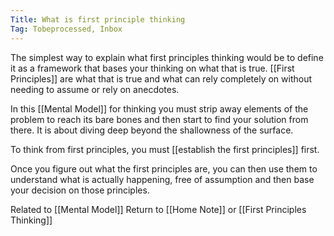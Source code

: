 ```yaml
---
Title: What is first principle thinking
Tag: Tobeprocessed, Inbox
---
```


The simplest way to explain what first principles thinking would be to define it as a framework that bases your thinking on what that is true. [[First Principles]] are what that is true and what can rely completely on without needing to assume or rely on anecdotes.

In this [[Mental Model]] for thinking you must strip away elements of the problem to reach its bare bones and then start to find your solution from there.  It is about diving deep beyond the shallowness of the surface.

To think from first principles, you must [[establish the first principles]] first.

Once you figure out what the first principles are, you can then use them to understand what is actually happening, free of assumption and then base your decision on those principles.






















Related to [[Mental Model]]
Return to [[Home Note]] or [[First Principles Thinking]]